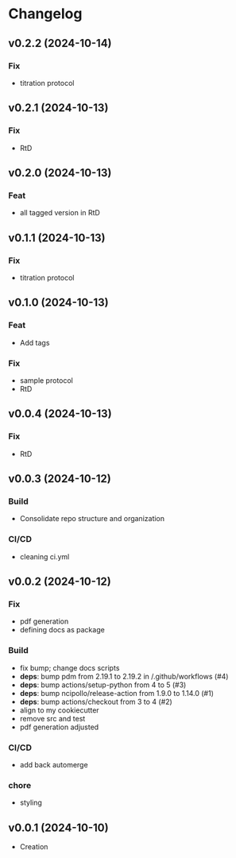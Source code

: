 <!-- markdownlint-disable MD024 -->
<!-- vale write-good.TooWordy = NO -->

# Changelog

## v0.2.2 (2024-10-14)

### Fix

- titration protocol

## v0.2.1 (2024-10-13)

### Fix

- RtD

## v0.2.0 (2024-10-13)

### Feat

- all tagged version in RtD

## v0.1.1 (2024-10-13)

### Fix

- titration protocol

## v0.1.0 (2024-10-13)

### Feat

- Add tags

### Fix

- sample protocol
- RtD

## v0.0.4 (2024-10-13)

### Fix

- RtD

## v0.0.3 (2024-10-12)

### Build

- Consolidate repo structure and organization

### CI/CD

- cleaning ci.yml

## v0.0.2 (2024-10-12)

### Fix

- pdf generation
- defining docs as package

### Build

- fix bump; change docs scripts
- **deps**: bump pdm from 2.19.1 to 2.19.2 in /.github/workflows (#4)
- **deps**: bump actions/setup-python from 4 to 5 (#3)
- **deps**: bump ncipollo/release-action from 1.9.0 to 1.14.0 (#1)
- **deps**: bump actions/checkout from 3 to 4 (#2)
- align to my cookiecutter
- remove src and test
- pdf generation adjusted

### CI/CD

- add back automerge

### chore

- styling

## v0.0.1 (2024-10-10)

- Creation

